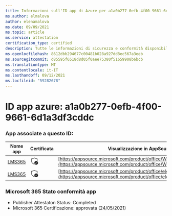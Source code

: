 ```yaml
---
title: Informazioni sull'ID app di Azure per a1a0b277-0efb-4f00-9661-6d1a3df3cddc
ms.author: elmalova
author: elenamalova
ms.date: 09/09/2021
ms.topic: article
ms.service: attestation
certification_type: certified
description: Tutte le informazioni di sicurezza e conformità disponibili per a1a0b277-0efb-4f00-9661-6d1a3df3cddc.
ms.openlocfilehash: 8612dbb294677c00481b028a927dd8ec567a3eeb
ms.sourcegitcommit: d85595f6518d8d05f0aee75380f51659908b6bcb
ms.translationtype: MT
ms.contentlocale: it-IT
ms.lasthandoff: 09/12/2021
ms.locfileid: "59282678"
---
```

# <a name="azure-app-id-a1a0b277-0efb-4f00-9661-6d1a3df3cddc"></a>ID app azure: a1a0b277-0efb-4f00-9661-6d1a3df3cddc


### <a name="apps-associated-with-this-id"></a>App associate a questo ID:
| **Nome app** | **Certificata** | **Visualizzazione in AppSource** |
|--------------|---------------|-----------------------|
| [LMS365](https://docs.microsoft.com/microsoft-365-app-certification/forward/WA104381467) | <img alt="Certified application badge" src="../media/certified-badge.png" height="25" width="25" /> | [https://appsource.microsoft.com/product/office/WA104381467](https://appsource.microsoft.com/product/office/WA104381467) |
| [LMS365](https://docs.microsoft.com/microsoft-365-app-certification/forward/elearningforce.lms365_spfx) | <img alt="Certified application badge" src="../media/certified-badge.png" height="25" width="25" /> | [https://appsource.microsoft.com/product/office/elearningforce.lms365_spfx](https://appsource.microsoft.com/product/office/elearningforce.lms365_spfx) |

### <a name="microsoft-365-app-compliance-status"></a>Microsoft 365 Stato conformità app
- Publisher Attestaton Status: Completed
- Microsoft 365 Certificazione: approvata (24/05/2021)
